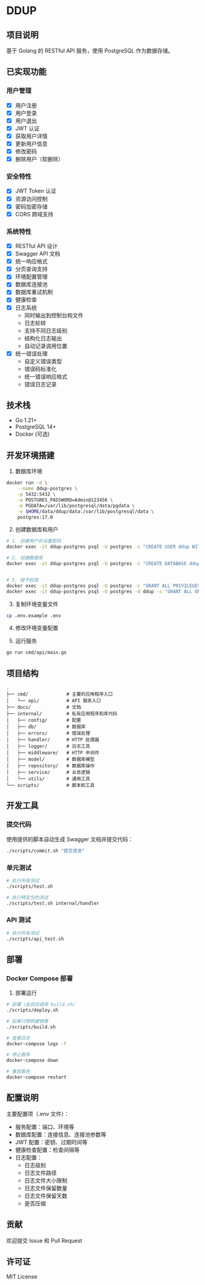 # DDUP

## 项目说明
基于 Golang 的 RESTful API 服务，使用 PostgreSQL 作为数据存储。

## 已实现功能

### 用户管理
- [x] 用户注册
- [x] 用户登录
- [x] 用户退出
- [x] JWT 认证
- [x] 获取用户详情
- [x] 更新用户信息
- [x] 修改密码
- [x] 删除用户（软删除）

### 安全特性
- [x] JWT Token 认证
- [x] 资源访问控制
- [x] 密码加密存储
- [x] CORS 跨域支持

### 系统特性
- [x] RESTful API 设计
- [x] Swagger API 文档
- [x] 统一响应格式
- [x] 分页查询支持
- [x] 环境配置管理
- [x] 数据库连接池
- [x] 数据库重试机制
- [x] 健康检查
- [x] 日志系统
  - 同时输出到控制台和文件
  - 日志轮转
  - 支持不同日志级别
  - 结构化日志输出
  - 自动记录调用位置
- [x] 统一错误处理
  - 自定义错误类型
  - 错误码标准化
  - 统一错误响应格式
  - 错误日志记录  

## 技术栈
- Go 1.21+
- PostgreSQL 14+
- Docker (可选)

## 开发环境搭建
1. 数据库环境
```bash
docker run -d \
    --name ddup-postgres \
    -p 5432:5432 \
    -e POSTGRES_PASSWORD=Admin@123456 \
    -e PGDATA=/var/lib/postgresql/data/pgdata \
    -v $HOME/data/ddup/data:/var/lib/postgresql/data \
    postgres:17.0
```

2. 创建数据库和用户

```bash
# 1. 创建用户并设置密码
docker exec -it ddup-postgres psql -U postgres -c "CREATE USER ddup WITH PASSWORD 'Ddup@123456';"

# 2. 创建数据库
docker exec -it ddup-postgres psql -U postgres -c "CREATE DATABASE ddup owner ddup;"


# 3. 授予权限
docker exec -it ddup-postgres psql -U postgres -c "GRANT ALL PRIVILEGES ON DATABASE ddup TO ddup;"
docker exec -it ddup-postgres psql -U postgres -d ddup -c "GRANT ALL ON SCHEMA public TO ddup;"
```

3. 复制环境变量文件

```bash
cp .env.example .env
```

4. 修改环境变量配置

5. 运行服务
```bash
go run cmd/api/main.go
```

## 项目结构
```
.
├── cmd/              # 主要的应用程序入口
│   └── api/          # API 服务入口
├── docs/             # 文档
├── internal/         # 私有应用程序和库代码
│   ├── config/       # 配置
│   ├── db/           # 数据库
│   ├── errors/       # 错误处理
│   ├── handler/      # HTTP 处理器
│   ├── logger/       # 日志工具
│   ├── middleware/   # HTTP 中间件
│   ├── model/        # 数据库模型
│   ├── repository/   # 数据库操作
│   ├── service/      # 业务逻辑
│   └── utils/        # 通用工具
└── scripts/          # 脚本和工具
```

## 开发工具

### 提交代码

使用提供的脚本自动生成 Swagger 文档并提交代码：

```bash
./scripts/commit.sh "提交信息"
```

### 单元测试

```bash
# 执行所有测试
./scripts/test.sh

# 执行特定包的测试
./scripts/test.sh internal/handler
```

### API 测试

```bash
# 执行所有测试
./scripts/api_test.sh
```

## 部署

### Docker Compose 部署

1. 部署运行

```bash
# 部署（会自动调用 build.sh）
./scripts/deploy.sh

# 如果只想构建镜像
./scripts/build.sh

# 查看日志
docker-compose logs -f

# 停止服务
docker-compose down

# 重启服务
docker-compose restart
```

## 配置说明

主要配置项（.env 文件）：

- 服务配置：端口、环境等
- 数据库配置：连接信息、连接池参数等
- JWT 配置：密钥、过期时间等
- 健康检查配置：检查间隔等
- 日志配置：
  - 日志级别
  - 日志文件路径
  - 日志文件大小限制
  - 日志文件保留数量
  - 日志文件保留天数
  - 是否压缩

## 贡献

欢迎提交 Issue 和 Pull Request

## 许可证

MIT License